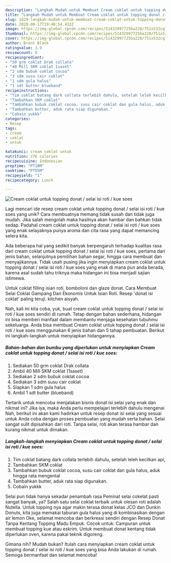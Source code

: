 ```yaml
---
description: "Langkah Mudah untuk Membuat Cream coklat untuk topping donat / selai isi roti / kue soes Anti Gagal"
title: "Langkah Mudah untuk Membuat Cream coklat untuk topping donat / selai isi roti / kue soes Anti Gagal"
slug: 1029-langkah-mudah-untuk-membuat-cream-coklat-untuk-topping-donat-selai-isi-roti-kue-soes-anti-gagal
date: 2020-09-17T19:48:54.432Z
image: https://img-global.cpcdn.com/recipes/51432997725ba228/751x532cq70/cream-coklat-untuk-topping-donat-selai-isi-roti-kue-soes-foto-resep-utama.jpg
thumbnail: https://img-global.cpcdn.com/recipes/51432997725ba228/751x532cq70/cream-coklat-untuk-topping-donat-selai-isi-roti-kue-soes-foto-resep-utama.jpg
cover: https://img-global.cpcdn.com/recipes/51432997725ba228/751x532cq70/cream-coklat-untuk-topping-donat-selai-isi-roti-kue-soes-foto-resep-utama.jpg
author: Brent Black
ratingvalue: 3.9
reviewcount: 8
recipeingredient:
- "50 grm coklat Drak collata"
- "40 Mill SKM coklat 1saset"
- "2 sdm bubuk coklat cocoa"
- "3 sdm susu cair coklat"
- "1 sdm gula halus"
- "1 sdt butter blueband"
recipeinstructions:
- "Tim coklat batang dark collata terlebih dahulu, setelah leleh kecilkan api,"
- "Tambahkan SKM coklat"
- "Tambahkan bubuk coklat cocoa, susu cair coklat dan gula halus, aduk hingga rata mengental"
- "Tambahkan butter, aduk rata siap digunakan."
- "Cobain yukkk"
categories:
- Resep
tags:
- cream
- coklat
- untuk

katakunci: cream coklat untuk 
nutrition: 276 calories
recipecuisine: Indonesian
preptime: "PT10M"
cooktime: "PT55M"
recipeyield: "1"
recipecategory: Lunch

---
```



![Cream coklat untuk topping donat / selai isi roti / kue soes](https://img-global.cpcdn.com/recipes/51432997725ba228/751x532cq70/cream-coklat-untuk-topping-donat-selai-isi-roti-kue-soes-foto-resep-utama.jpg)

Lagi mencari ide resep cream coklat untuk topping donat / selai isi roti / kue soes yang unik? Cara membuatnya memang tidak susah dan tidak juga mudah. Jika salah mengolah maka hasilnya akan hambar dan bahkan tidak sedap. Padahal cream coklat untuk topping donat / selai isi roti / kue soes yang enak selayaknya punya aroma dan cita rasa yang dapat memancing selera kita.

Ada beberapa hal yang sedikit banyak berpengaruh terhadap kualitas rasa dari cream coklat untuk topping donat / selai isi roti / kue soes, pertama dari jenis bahan, selanjutnya pemilihan bahan segar, hingga cara membuat dan menyajikannya. Tidak usah pusing jika ingin menyiapkan cream coklat untuk topping donat / selai isi roti / kue soes yang enak di mana pun anda berada, karena asal sudah tahu triknya maka hidangan ini bisa menjadi sajian istimewa.

Untuk coklat filling isian roti, bomboloni dan glaze donat. Cara Membuat Selai Coklat Gampang Dan Ekonomis Untuk Isian Roti. Resep &#39;donat isi coklat&#39; paling teruji. kitchen aisyah.


Nah, kali ini kita coba, yuk, buat cream coklat untuk topping donat / selai isi roti / kue soes sendiri di rumah. Tetap dengan bahan sederhana, hidangan ini bisa memberi manfaat dalam membantu menjaga kesehatan tubuhmu sekeluarga. Anda bisa membuat Cream coklat untuk topping donat / selai isi roti / kue soes menggunakan 6 jenis bahan dan 5 tahap pembuatan. Berikut ini langkah-langkah untuk menyiapkan hidangannya.

<!--inarticleads1-->

##### Bahan-bahan dan bumbu yang diperlukan untuk menyiapkan Cream coklat untuk topping donat / selai isi roti / kue soes:

1. Sediakan 50 grm coklat Drak collata
1. Ambil 40 Mill SKM coklat (1saset)
1. Sediakan 2 sdm bubuk coklat cocoa
1. Sediakan 3 sdm susu cair coklat
1. Siapkan 1 sdm gula halus
1. Ambil 1 sdt butter (blueband)


Tertarik untuk mencoba menjalakan bisnis donat isi selai yang enak dan nikmat ini? Jika iya, maka Anda perlu mempelajari terlebih dahulu mengenai Nah, berikut ini akan kami hadirkan untuk resep donat isi selai yang sesuai untuk Anda coba dengan proses pembuatan yang mudah serta bahan. Selai sangat sulit dipisahkan dari roti. Tanpa selai, roti akan terasa hambar dan kurang nikmat untuk dimakan. 

<!--inarticleads2-->

##### Langkah-langkah menyiapkan Cream coklat untuk topping donat / selai isi roti / kue soes:

1. Tim coklat batang dark collata terlebih dahulu, setelah leleh kecilkan api,
1. Tambahkan SKM coklat
1. Tambahkan bubuk coklat cocoa, susu cair coklat dan gula halus, aduk hingga rata mengental
1. Tambahkan butter, aduk rata siap digunakan.
1. Cobain yukkk


Selai pun tidak hanya sekadar penambah rasa Peminat selai cokelat pasti sangat banyak, ya? Salah satu selai coklat terbaik untuk olesan roti adalah Nutella. Untuk topping nya agar makin terasa donat kelas JCO dan Dunkin Donuts, kita juga memakai taburan gula halus yang di kombinasikan dengan air lemon Oke, selamat mencoba dan berkreasi sendiri dengan Resep Donat Tanpa Kentang Topping Madu Empuk. Cocok untuk: Campuran untuk membuat topping kue atau eskrim. Untuk membuat donat kentang tidak diperlukan oven, karena pakai teknik digoreng. 

Gimana nih? Mudah bukan? Itulah cara menyiapkan cream coklat untuk topping donat / selai isi roti / kue soes yang bisa Anda lakukan di rumah. Semoga bermanfaat dan selamat mencoba!
